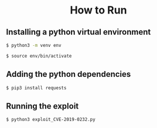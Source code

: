 <div align="center"><h1>How to Run</h1></div>

## Installing a python virtual environment
```bash
$ python3 -m venv env

$ source env/bin/activate
```
## Adding the python dependencies

```bash
$ pip3 install requests
```

## Running the exploit
```bash
$ python3 exploit_CVE-2019-0232.py
```

